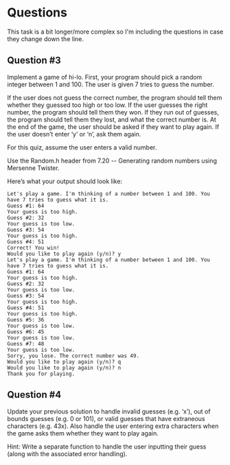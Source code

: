 # Questions
This task is a bit longer/more complex so I'm including the questions in case they change down the line.

## Question #3

Implement a game of hi-lo. First, your program should pick a random integer between 1 and 100. The user is given 7 tries to guess the number.

If the user does not guess the correct number, the program should tell them whether they guessed too high or too low. If the user guesses the right number, the program should tell them they won. If they run out of guesses, the program should tell them they lost, and what the correct number is. At the end of the game, the user should be asked if they want to play again. If the user doesn’t enter ‘y’ or ‘n’, ask them again.

For this quiz, assume the user enters a valid number.

Use the Random.h header from 7.20 -- Generating random numbers using Mersenne Twister.

Here’s what your output should look like:
```
Let's play a game. I'm thinking of a number between 1 and 100. You have 7 tries to guess what it is.
Guess #1: 64
Your guess is too high.
Guess #2: 32
Your guess is too low.
Guess #3: 54
Your guess is too high.
Guess #4: 51
Correct! You win!
Would you like to play again (y/n)? y
Let's play a game. I'm thinking of a number between 1 and 100. You have 7 tries to guess what it is.
Guess #1: 64
Your guess is too high.
Guess #2: 32
Your guess is too low.
Guess #3: 54
Your guess is too high.
Guess #4: 51
Your guess is too high.
Guess #5: 36
Your guess is too low.
Guess #6: 45
Your guess is too low.
Guess #7: 48
Your guess is too low.
Sorry, you lose. The correct number was 49.
Would you like to play again (y/n)? q
Would you like to play again (y/n)? n
Thank you for playing.
```

## Question #4

Update your previous solution to handle invalid guesses (e.g. ‘x’), out of bounds guesses (e.g. 0 or 101), or valid guesses that have extraneous characters (e.g. 43x). Also handle the user entering extra characters when the game asks them whether they want to play again.

Hint: Write a separate function to handle the user inputting their guess (along with the associated error handling).
